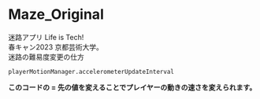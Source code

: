 # Maze_Original
迷路アプリ Life is Tech!   
春キャン2023 京都芸術大学。  
迷路の難易度変更の仕方  
```
playerMotionManager.accelerometerUpdateInterval
```
**このコードの = 先の値を変えることでプレイヤーの動きの速さを変えられます。**
